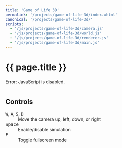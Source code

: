 ```yaml
---
title: 'Game of Life 3D'
permalink: '/projects/game-of-life-3d/index.xhtml'
canonical: '/projects/game-of-life-3d/'
scripts:
  - '/js/projects/game-of-life-3d/camera.js'
  - '/js/projects/game-of-life-3d/world.js'
  - '/js/projects/game-of-life-3d/renderer.js'
  - '/js/projects/game-of-life-3d/main.js'
---
```


# {{ page.title }} #
<noscript><p>Error: JavaScript is disabled.</p></noscript>

<form id="game-of-life-3d" class="js-only">
	<output class="bordered" style="display: block;"><canvas id="game-of-life-3d-canvas"></canvas></output>
	<h2>Controls</h2>
	<dl>
		<dt><kbd>W</kbd>, <kbd>A</kbd>, <kbd>S</kbd>, <kbd>D</kbd></dt>
		<dd>Move the camera up, left, down, or right</dd>
		<dt><kbd>Space</kbd></dt>
		<dd>Enable/disable simulation</dd>
		<dt><kbd>F</kbd></dt>
		<dd>Toggle fullscreen mode</dd>
	</dl>
</form>